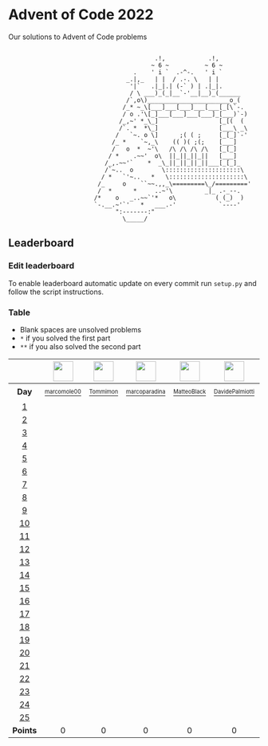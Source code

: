 # Advent of Code 2022
Our solutions to Advent of Code problems 

```

                                         .!,            .!,
                                        ~ 6 ~          ~ 6 ~
                                   .    ' i `  .-^-.   ' i `
                                 _.|,_   | |  / .-. \   | |
                                  '|`   .|_|.| (-` ) | .|_|.
                                  / \ ___)_(_|__`-'__|__)_(______
                                 /`,o\)_______________________o_(
                                /_* ~_\[___]___[___]___[___[_[\`-.
                                / o .'\[_]___[___]___[___]_[___)`-)
                               /_,~' *_\_]                 [_[(  (
                               /`. *  *\_]                 [___\ _\
                              /   `~. o \]      ;( ( ;     [_[_]`-'
                             /_ *    `~,_\    (( )( ;(;    [___]
                             /   o  *  ~'\   /\ /\ /\ /\   [_[_]
                            / *    .~~'  o\  ||_||_||_||   [___]
                           /_,.~~'`    *  _\_||_||_||_||___[_[_]_
                           /`~..  o        \:::::::::::::::::::::\
                          / *   `'~..   *   \:::::::::::::::::::::\
                         /_     o    ``~~.,,_\=========\_/========='
                         /  *      *     ..~'\         _|_ .-_--.
                        /*    o   _..~~`'*   o\           ( (_)  )
                        `-.__.~'`'   *   ___.-'            `----'
                              ":-------:"
                                \_____/
```

## Leaderboard

### Edit leaderboard
To enable leaderboard automatic update on every commit run `setup.py` and
follow the script instructions.

### Table
- Blank spaces are unsolved problems
- `*` if you solved the first part
- `**` if you also solved the second part

<!---LEADERBOARD_GRID_BEGIN:1669851334
Tommimon,https://avatars.githubusercontent.com/u/37435103?v=4
Gonduls,https://avatars.githubusercontent.com/u/74541475?v=4
Marco Molè,https://avatars.githubusercontent.com/u/57618578?v=4,marcomole00
marcoparadina,https://avatars.githubusercontent.com/u/18370800?v=4
MatteoBlack,https://avatars.githubusercontent.com/u/62394493?v=4,IronBlack,MatteoBlack
matteomiceli,https://avatars.githubusercontent.com/u/58422802?v=4
Davide Palmiotti,https://avatars.githubusercontent.com/u/36343432?v=4
Puricelli,https://avatars.githubusercontent.com/u/80168364?v=4
riccardo-negri,https://avatars.githubusercontent.com/u/67798955?v=4
riccardoinghilleri,https://avatars.githubusercontent.com/u/100593859?v=4
Alessandro Nazzari,https://avatars.githubusercontent.com/u/24700291?v=4,zoythum
LEADERBOARD_GRID_END--->
| | <a href="https://github.com/marcomole00"><img src="https://avatars.githubusercontent.com/u/57618578?v=4" width="40" height="40"/></a> | <a href="https://github.com/Tommimon"><img src="https://avatars.githubusercontent.com/u/37435103?v=4" width="40" height="40"/></a> | <a href="https://github.com/marcoparadina"><img src="https://avatars.githubusercontent.com/u/18370800?v=4" width="40" height="40"/></a> | <a href="https://github.com/IronBlack"><img src="https://avatars.githubusercontent.com/u/62394493?v=4" width="40" height="40"/></a> | <a href="https://github.com/DavidePalmiotti"><img src="https://avatars.githubusercontent.com/u/36343432?v=4" width="40" height="40"/></a> | <a href="https://github.com/riccardo-negri"><img src="https://avatars.githubusercontent.com/u/67798955?v=4" width="40" height="40"/></a> | <a href="https://github.com/riccardoinghilleri"><img src="https://avatars.githubusercontent.com/u/100593859?v=4" width="40" height="40"/></a> | <a href="https://github.com/Gonduls"><img src="https://avatars.githubusercontent.com/u/74541475?v=4" width="40" height="40"/></a> | <a href="https://github.com/Puricelli"><img src="https://avatars.githubusercontent.com/u/80168364?v=4" width="40" height="40"/></a> | <a href="https://github.com/zoythum"><img src="https://avatars.githubusercontent.com/u/24700291?v=4" width="40" height="40"/></a> |
| :---: | :---: | :---: | :---: | :---: | :---: | :---: | :---: | :---: | :---: | :---: |
| **Day** | <a href="https://github.com/marcomole00"><sup><sub>marcomole00</sub></sup></a> | <a href="https://github.com/Tommimon"><sup><sub>Tommimon</sub></sup></a> | <a href="https://github.com/marcoparadina"><sup><sub>marcoparadina</sub></sup></a> | <a href="https://github.com/IronBlack"><sup><sub>MatteoBlack</sub></sup></a> | <a href="https://github.com/DavidePalmiotti"><sup><sub>DavidePalmiotti</sub></sup></a> | <a href="https://github.com/riccardo-negri"><sup><sub>riccardo-negri</sub></sup></a> | <a href="https://github.com/riccardoinghilleri"><sup><sub>riccardoinghilleri</sub></sup></a> | <a href="https://github.com/Gonduls"><sup><sub>Gonduls</sub></sup></a> | <a href="https://github.com/Puricelli"><sup><sub>Puricelli</sub></sup></a> | <a href="https://github.com/zoythum"><sup><sub>zoythum</sub></sup></a> |
| [1][d1] | [ ][d1u0] | [ ][d1u1] | [ ][d1u2] | [ ][d1u3] | [ ][d1u4] | [ ][d1u5] | [ ][d1u6] | [ ][d1u7] | [ ][d1u8] | [ ][d1u9] |
| [2][d2] | [ ][d2u0] | [ ][d2u1] | [ ][d2u2] | [ ][d2u3] | [ ][d2u4] | [ ][d2u5] | [ ][d2u6] | [ ][d2u7] | [ ][d2u8] | [ ][d2u9] |
| [3][d3] | [ ][d3u0] | [ ][d3u1] | [ ][d3u2] | [ ][d3u3] | [ ][d3u4] | [ ][d3u5] | [ ][d3u6] | [ ][d3u7] | [ ][d3u8] | [ ][d3u9] |
| [4][d4] | [ ][d4u0] | [ ][d4u1] | [ ][d4u2] | [ ][d4u3] | [ ][d4u4] | [ ][d4u5] | [ ][d4u6] | [ ][d4u7] | [ ][d4u8] | [ ][d4u9] |
| [5][d5] | [ ][d5u0] | [ ][d5u1] | [ ][d5u2] | [ ][d5u3] | [ ][d5u4] | [ ][d5u5] | [ ][d5u6] | [ ][d5u7] | [ ][d5u8] | [ ][d5u9] |
| [6][d6] | [ ][d6u0] | [ ][d6u1] | [ ][d6u2] | [ ][d6u3] | [ ][d6u4] | [ ][d6u5] | [ ][d6u6] | [ ][d6u7] | [ ][d6u8] | [ ][d6u9] |
| [7][d7] | [ ][d7u0] | [ ][d7u1] | [ ][d7u2] | [ ][d7u3] | [ ][d7u4] | [ ][d7u5] | [ ][d7u6] | [ ][d7u7] | [ ][d7u8] | [ ][d7u9] |
| [8][d8] | [ ][d8u0] | [ ][d8u1] | [ ][d8u2] | [ ][d8u3] | [ ][d8u4] | [ ][d8u5] | [ ][d8u6] | [ ][d8u7] | [ ][d8u8] | [ ][d8u9] |
| [9][d9] | [ ][d9u0] | [ ][d9u1] | [ ][d9u2] | [ ][d9u3] | [ ][d9u4] | [ ][d9u5] | [ ][d9u6] | [ ][d9u7] | [ ][d9u8] | [ ][d9u9] |
| [10][d10] | [ ][d10u0] | [ ][d10u1] | [ ][d10u2] | [ ][d10u3] | [ ][d10u4] | [ ][d10u5] | [ ][d10u6] | [ ][d10u7] | [ ][d10u8] | [ ][d10u9] |
| [11][d11] | [ ][d11u0] | [ ][d11u1] | [ ][d11u2] | [ ][d11u3] | [ ][d11u4] | [ ][d11u5] | [ ][d11u6] | [ ][d11u7] | [ ][d11u8] | [ ][d11u9] |
| [12][d12] | [ ][d12u0] | [ ][d12u1] | [ ][d12u2] | [ ][d12u3] | [ ][d12u4] | [ ][d12u5] | [ ][d12u6] | [ ][d12u7] | [ ][d12u8] | [ ][d12u9] |
| [13][d13] | [ ][d13u0] | [ ][d13u1] | [ ][d13u2] | [ ][d13u3] | [ ][d13u4] | [ ][d13u5] | [ ][d13u6] | [ ][d13u7] | [ ][d13u8] | [ ][d13u9] |
| [14][d14] | [ ][d14u0] | [ ][d14u1] | [ ][d14u2] | [ ][d14u3] | [ ][d14u4] | [ ][d14u5] | [ ][d14u6] | [ ][d14u7] | [ ][d14u8] | [ ][d14u9] |
| [15][d15] | [ ][d15u0] | [ ][d15u1] | [ ][d15u2] | [ ][d15u3] | [ ][d15u4] | [ ][d15u5] | [ ][d15u6] | [ ][d15u7] | [ ][d15u8] | [ ][d15u9] |
| [16][d16] | [ ][d16u0] | [ ][d16u1] | [ ][d16u2] | [ ][d16u3] | [ ][d16u4] | [ ][d16u5] | [ ][d16u6] | [ ][d16u7] | [ ][d16u8] | [ ][d16u9] |
| [17][d17] | [ ][d17u0] | [ ][d17u1] | [ ][d17u2] | [ ][d17u3] | [ ][d17u4] | [ ][d17u5] | [ ][d17u6] | [ ][d17u7] | [ ][d17u8] | [ ][d17u9] |
| [18][d18] | [ ][d18u0] | [ ][d18u1] | [ ][d18u2] | [ ][d18u3] | [ ][d18u4] | [ ][d18u5] | [ ][d18u6] | [ ][d18u7] | [ ][d18u8] | [ ][d18u9] |
| [19][d19] | [ ][d19u0] | [ ][d19u1] | [ ][d19u2] | [ ][d19u3] | [ ][d19u4] | [ ][d19u5] | [ ][d19u6] | [ ][d19u7] | [ ][d19u8] | [ ][d19u9] |
| [20][d20] | [ ][d20u0] | [ ][d20u1] | [ ][d20u2] | [ ][d20u3] | [ ][d20u4] | [ ][d20u5] | [ ][d20u6] | [ ][d20u7] | [ ][d20u8] | [ ][d20u9] |
| [21][d21] | [ ][d21u0] | [ ][d21u1] | [ ][d21u2] | [ ][d21u3] | [ ][d21u4] | [ ][d21u5] | [ ][d21u6] | [ ][d21u7] | [ ][d21u8] | [ ][d21u9] |
| [22][d22] | [ ][d22u0] | [ ][d22u1] | [ ][d22u2] | [ ][d22u3] | [ ][d22u4] | [ ][d22u5] | [ ][d22u6] | [ ][d22u7] | [ ][d22u8] | [ ][d22u9] |
| [23][d23] | [ ][d23u0] | [ ][d23u1] | [ ][d23u2] | [ ][d23u3] | [ ][d23u4] | [ ][d23u5] | [ ][d23u6] | [ ][d23u7] | [ ][d23u8] | [ ][d23u9] |
| [24][d24] | [ ][d24u0] | [ ][d24u1] | [ ][d24u2] | [ ][d24u3] | [ ][d24u4] | [ ][d24u5] | [ ][d24u6] | [ ][d24u7] | [ ][d24u8] | [ ][d24u9] |
| [25][d25] | [ ][d25u0] | [ ][d25u1] | [ ][d25u2] | [ ][d25u3] | [ ][d25u4] | [ ][d25u5] | [ ][d25u6] | [ ][d25u7] | [ ][d25u8] | [ ][d25u9] |
| **Points** | 0 | 0 | 0 | 0 | 0 | 0 | 0 | 0 | 0 | 0 |


[d1]: https://adventofcode.com/2022/day/1
[d2]: https://adventofcode.com/2022/day/2
[d3]: https://adventofcode.com/2022/day/3
[d4]: https://adventofcode.com/2022/day/4
[d5]: https://adventofcode.com/2022/day/5
[d6]: https://adventofcode.com/2022/day/6
[d7]: https://adventofcode.com/2022/day/7
[d8]: https://adventofcode.com/2022/day/8
[d9]: https://adventofcode.com/2022/day/9
[d10]: https://adventofcode.com/2022/day/10
[d11]: https://adventofcode.com/2022/day/11
[d12]: https://adventofcode.com/2022/day/12
[d13]: https://adventofcode.com/2022/day/13
[d14]: https://adventofcode.com/2022/day/14
[d15]: https://adventofcode.com/2022/day/15
[d16]: https://adventofcode.com/2022/day/16
[d17]: https://adventofcode.com/2022/day/17
[d18]: https://adventofcode.com/2022/day/18
[d19]: https://adventofcode.com/2022/day/19
[d20]: https://adventofcode.com/2022/day/20
[d21]: https://adventofcode.com/2022/day/21
[d22]: https://adventofcode.com/2022/day/22
[d23]: https://adventofcode.com/2022/day/23
[d24]: https://adventofcode.com/2022/day/24
[d25]: https://adventofcode.com/2022/day/25


[d1u0]: https://github.com/Tommimon/advent-of-code-2022/tree/master/marcomole00/1
[d1u1]: https://github.com/Tommimon/advent-of-code-2022/tree/master/Tommimon/1
[d1u2]: https://github.com/Tommimon/advent-of-code-2022/tree/master/marcoparadina/1
[d1u3]: https://github.com/Tommimon/advent-of-code-2022/tree/master/MatteoBlack/1
[d1u4]: https://github.com/Tommimon/advent-of-code-2022/tree/master/DavidePalmiotti/1
[d1u5]: https://github.com/Tommimon/advent-of-code-2022/tree/master/riccardo-negri/1
[d1u6]: https://github.com/Tommimon/advent-of-code-2022/tree/master/riccardoinghilleri/1
[d1u7]: https://github.com/Tommimon/advent-of-code-2022/tree/master/Gonduls/1
[d1u8]: https://github.com/Tommimon/advent-of-code-2022/tree/master/Puricelli/1
[d1u9]: https://github.com/Tommimon/advent-of-code-2022/tree/master/zoythum/1
[d2u0]: https://github.com/Tommimon/advent-of-code-2022/tree/master/marcomole00/2
[d2u1]: https://github.com/Tommimon/advent-of-code-2022/tree/master/Tommimon/2
[d2u2]: https://github.com/Tommimon/advent-of-code-2022/tree/master/marcoparadina/2
[d2u3]: https://github.com/Tommimon/advent-of-code-2022/tree/master/MatteoBlack/2
[d2u4]: https://github.com/Tommimon/advent-of-code-2022/tree/master/DavidePalmiotti/2
[d2u5]: https://github.com/Tommimon/advent-of-code-2022/tree/master/riccardo-negri/2
[d2u6]: https://github.com/Tommimon/advent-of-code-2022/tree/master/riccardoinghilleri/2
[d2u7]: https://github.com/Tommimon/advent-of-code-2022/tree/master/Gonduls/2
[d2u8]: https://github.com/Tommimon/advent-of-code-2022/tree/master/Puricelli/2
[d2u9]: https://github.com/Tommimon/advent-of-code-2022/tree/master/zoythum/2
[d3u0]: https://github.com/Tommimon/advent-of-code-2022/tree/master/marcomole00/3
[d3u1]: https://github.com/Tommimon/advent-of-code-2022/tree/master/Tommimon/3
[d3u2]: https://github.com/Tommimon/advent-of-code-2022/tree/master/marcoparadina/3
[d3u3]: https://github.com/Tommimon/advent-of-code-2022/tree/master/MatteoBlack/3
[d3u4]: https://github.com/Tommimon/advent-of-code-2022/tree/master/DavidePalmiotti/3
[d3u5]: https://github.com/Tommimon/advent-of-code-2022/tree/master/riccardo-negri/3
[d3u6]: https://github.com/Tommimon/advent-of-code-2022/tree/master/riccardoinghilleri/3
[d3u7]: https://github.com/Tommimon/advent-of-code-2022/tree/master/Gonduls/3
[d3u8]: https://github.com/Tommimon/advent-of-code-2022/tree/master/Puricelli/3
[d3u9]: https://github.com/Tommimon/advent-of-code-2022/tree/master/zoythum/3
[d4u0]: https://github.com/Tommimon/advent-of-code-2022/tree/master/marcomole00/4
[d4u1]: https://github.com/Tommimon/advent-of-code-2022/tree/master/Tommimon/4
[d4u2]: https://github.com/Tommimon/advent-of-code-2022/tree/master/marcoparadina/4
[d4u3]: https://github.com/Tommimon/advent-of-code-2022/tree/master/MatteoBlack/4
[d4u4]: https://github.com/Tommimon/advent-of-code-2022/tree/master/DavidePalmiotti/4
[d4u5]: https://github.com/Tommimon/advent-of-code-2022/tree/master/riccardo-negri/4
[d4u6]: https://github.com/Tommimon/advent-of-code-2022/tree/master/riccardoinghilleri/4
[d4u7]: https://github.com/Tommimon/advent-of-code-2022/tree/master/Gonduls/4
[d4u8]: https://github.com/Tommimon/advent-of-code-2022/tree/master/Puricelli/4
[d4u9]: https://github.com/Tommimon/advent-of-code-2022/tree/master/zoythum/4
[d5u0]: https://github.com/Tommimon/advent-of-code-2022/tree/master/marcomole00/5
[d5u1]: https://github.com/Tommimon/advent-of-code-2022/tree/master/Tommimon/5
[d5u2]: https://github.com/Tommimon/advent-of-code-2022/tree/master/marcoparadina/5
[d5u3]: https://github.com/Tommimon/advent-of-code-2022/tree/master/MatteoBlack/5
[d5u4]: https://github.com/Tommimon/advent-of-code-2022/tree/master/DavidePalmiotti/5
[d5u5]: https://github.com/Tommimon/advent-of-code-2022/tree/master/riccardo-negri/5
[d5u6]: https://github.com/Tommimon/advent-of-code-2022/tree/master/riccardoinghilleri/5
[d5u7]: https://github.com/Tommimon/advent-of-code-2022/tree/master/Gonduls/5
[d5u8]: https://github.com/Tommimon/advent-of-code-2022/tree/master/Puricelli/5
[d5u9]: https://github.com/Tommimon/advent-of-code-2022/tree/master/zoythum/5
[d6u0]: https://github.com/Tommimon/advent-of-code-2022/tree/master/marcomole00/6
[d6u1]: https://github.com/Tommimon/advent-of-code-2022/tree/master/Tommimon/6
[d6u2]: https://github.com/Tommimon/advent-of-code-2022/tree/master/marcoparadina/6
[d6u3]: https://github.com/Tommimon/advent-of-code-2022/tree/master/MatteoBlack/6
[d6u4]: https://github.com/Tommimon/advent-of-code-2022/tree/master/DavidePalmiotti/6
[d6u5]: https://github.com/Tommimon/advent-of-code-2022/tree/master/riccardo-negri/6
[d6u6]: https://github.com/Tommimon/advent-of-code-2022/tree/master/riccardoinghilleri/6
[d6u7]: https://github.com/Tommimon/advent-of-code-2022/tree/master/Gonduls/6
[d6u8]: https://github.com/Tommimon/advent-of-code-2022/tree/master/Puricelli/6
[d6u9]: https://github.com/Tommimon/advent-of-code-2022/tree/master/zoythum/6
[d7u0]: https://github.com/Tommimon/advent-of-code-2022/tree/master/marcomole00/7
[d7u1]: https://github.com/Tommimon/advent-of-code-2022/tree/master/Tommimon/7
[d7u2]: https://github.com/Tommimon/advent-of-code-2022/tree/master/marcoparadina/7
[d7u3]: https://github.com/Tommimon/advent-of-code-2022/tree/master/MatteoBlack/7
[d7u4]: https://github.com/Tommimon/advent-of-code-2022/tree/master/DavidePalmiotti/7
[d7u5]: https://github.com/Tommimon/advent-of-code-2022/tree/master/riccardo-negri/7
[d7u6]: https://github.com/Tommimon/advent-of-code-2022/tree/master/riccardoinghilleri/7
[d7u7]: https://github.com/Tommimon/advent-of-code-2022/tree/master/Gonduls/7
[d7u8]: https://github.com/Tommimon/advent-of-code-2022/tree/master/Puricelli/7
[d7u9]: https://github.com/Tommimon/advent-of-code-2022/tree/master/zoythum/7
[d8u0]: https://github.com/Tommimon/advent-of-code-2022/tree/master/marcomole00/8
[d8u1]: https://github.com/Tommimon/advent-of-code-2022/tree/master/Tommimon/8
[d8u2]: https://github.com/Tommimon/advent-of-code-2022/tree/master/marcoparadina/8
[d8u3]: https://github.com/Tommimon/advent-of-code-2022/tree/master/MatteoBlack/8
[d8u4]: https://github.com/Tommimon/advent-of-code-2022/tree/master/DavidePalmiotti/8
[d8u5]: https://github.com/Tommimon/advent-of-code-2022/tree/master/riccardo-negri/8
[d8u6]: https://github.com/Tommimon/advent-of-code-2022/tree/master/riccardoinghilleri/8
[d8u7]: https://github.com/Tommimon/advent-of-code-2022/tree/master/Gonduls/8
[d8u8]: https://github.com/Tommimon/advent-of-code-2022/tree/master/Puricelli/8
[d8u9]: https://github.com/Tommimon/advent-of-code-2022/tree/master/zoythum/8
[d9u0]: https://github.com/Tommimon/advent-of-code-2022/tree/master/marcomole00/9
[d9u1]: https://github.com/Tommimon/advent-of-code-2022/tree/master/Tommimon/9
[d9u2]: https://github.com/Tommimon/advent-of-code-2022/tree/master/marcoparadina/9
[d9u3]: https://github.com/Tommimon/advent-of-code-2022/tree/master/MatteoBlack/9
[d9u4]: https://github.com/Tommimon/advent-of-code-2022/tree/master/DavidePalmiotti/9
[d9u5]: https://github.com/Tommimon/advent-of-code-2022/tree/master/riccardo-negri/9
[d9u6]: https://github.com/Tommimon/advent-of-code-2022/tree/master/riccardoinghilleri/9
[d9u7]: https://github.com/Tommimon/advent-of-code-2022/tree/master/Gonduls/9
[d9u8]: https://github.com/Tommimon/advent-of-code-2022/tree/master/Puricelli/9
[d9u9]: https://github.com/Tommimon/advent-of-code-2022/tree/master/zoythum/9
[d10u0]: https://github.com/Tommimon/advent-of-code-2022/tree/master/marcomole00/10
[d10u1]: https://github.com/Tommimon/advent-of-code-2022/tree/master/Tommimon/10
[d10u2]: https://github.com/Tommimon/advent-of-code-2022/tree/master/marcoparadina/10
[d10u3]: https://github.com/Tommimon/advent-of-code-2022/tree/master/MatteoBlack/10
[d10u4]: https://github.com/Tommimon/advent-of-code-2022/tree/master/DavidePalmiotti/10
[d10u5]: https://github.com/Tommimon/advent-of-code-2022/tree/master/riccardo-negri/10
[d10u6]: https://github.com/Tommimon/advent-of-code-2022/tree/master/riccardoinghilleri/10
[d10u7]: https://github.com/Tommimon/advent-of-code-2022/tree/master/Gonduls/10
[d10u8]: https://github.com/Tommimon/advent-of-code-2022/tree/master/Puricelli/10
[d10u9]: https://github.com/Tommimon/advent-of-code-2022/tree/master/zoythum/10
[d11u0]: https://github.com/Tommimon/advent-of-code-2022/tree/master/marcomole00/11
[d11u1]: https://github.com/Tommimon/advent-of-code-2022/tree/master/Tommimon/11
[d11u2]: https://github.com/Tommimon/advent-of-code-2022/tree/master/marcoparadina/11
[d11u3]: https://github.com/Tommimon/advent-of-code-2022/tree/master/MatteoBlack/11
[d11u4]: https://github.com/Tommimon/advent-of-code-2022/tree/master/DavidePalmiotti/11
[d11u5]: https://github.com/Tommimon/advent-of-code-2022/tree/master/riccardo-negri/11
[d11u6]: https://github.com/Tommimon/advent-of-code-2022/tree/master/riccardoinghilleri/11
[d11u7]: https://github.com/Tommimon/advent-of-code-2022/tree/master/Gonduls/11
[d11u8]: https://github.com/Tommimon/advent-of-code-2022/tree/master/Puricelli/11
[d11u9]: https://github.com/Tommimon/advent-of-code-2022/tree/master/zoythum/11
[d12u0]: https://github.com/Tommimon/advent-of-code-2022/tree/master/marcomole00/12
[d12u1]: https://github.com/Tommimon/advent-of-code-2022/tree/master/Tommimon/12
[d12u2]: https://github.com/Tommimon/advent-of-code-2022/tree/master/marcoparadina/12
[d12u3]: https://github.com/Tommimon/advent-of-code-2022/tree/master/MatteoBlack/12
[d12u4]: https://github.com/Tommimon/advent-of-code-2022/tree/master/DavidePalmiotti/12
[d12u5]: https://github.com/Tommimon/advent-of-code-2022/tree/master/riccardo-negri/12
[d12u6]: https://github.com/Tommimon/advent-of-code-2022/tree/master/riccardoinghilleri/12
[d12u7]: https://github.com/Tommimon/advent-of-code-2022/tree/master/Gonduls/12
[d12u8]: https://github.com/Tommimon/advent-of-code-2022/tree/master/Puricelli/12
[d12u9]: https://github.com/Tommimon/advent-of-code-2022/tree/master/zoythum/12
[d13u0]: https://github.com/Tommimon/advent-of-code-2022/tree/master/marcomole00/13
[d13u1]: https://github.com/Tommimon/advent-of-code-2022/tree/master/Tommimon/13
[d13u2]: https://github.com/Tommimon/advent-of-code-2022/tree/master/marcoparadina/13
[d13u3]: https://github.com/Tommimon/advent-of-code-2022/tree/master/MatteoBlack/13
[d13u4]: https://github.com/Tommimon/advent-of-code-2022/tree/master/DavidePalmiotti/13
[d13u5]: https://github.com/Tommimon/advent-of-code-2022/tree/master/riccardo-negri/13
[d13u6]: https://github.com/Tommimon/advent-of-code-2022/tree/master/riccardoinghilleri/13
[d13u7]: https://github.com/Tommimon/advent-of-code-2022/tree/master/Gonduls/13
[d13u8]: https://github.com/Tommimon/advent-of-code-2022/tree/master/Puricelli/13
[d13u9]: https://github.com/Tommimon/advent-of-code-2022/tree/master/zoythum/13
[d14u0]: https://github.com/Tommimon/advent-of-code-2022/tree/master/marcomole00/14
[d14u1]: https://github.com/Tommimon/advent-of-code-2022/tree/master/Tommimon/14
[d14u2]: https://github.com/Tommimon/advent-of-code-2022/tree/master/marcoparadina/14
[d14u3]: https://github.com/Tommimon/advent-of-code-2022/tree/master/MatteoBlack/14
[d14u4]: https://github.com/Tommimon/advent-of-code-2022/tree/master/DavidePalmiotti/14
[d14u5]: https://github.com/Tommimon/advent-of-code-2022/tree/master/riccardo-negri/14
[d14u6]: https://github.com/Tommimon/advent-of-code-2022/tree/master/riccardoinghilleri/14
[d14u7]: https://github.com/Tommimon/advent-of-code-2022/tree/master/Gonduls/14
[d14u8]: https://github.com/Tommimon/advent-of-code-2022/tree/master/Puricelli/14
[d14u9]: https://github.com/Tommimon/advent-of-code-2022/tree/master/zoythum/14
[d15u0]: https://github.com/Tommimon/advent-of-code-2022/tree/master/marcomole00/15
[d15u1]: https://github.com/Tommimon/advent-of-code-2022/tree/master/Tommimon/15
[d15u2]: https://github.com/Tommimon/advent-of-code-2022/tree/master/marcoparadina/15
[d15u3]: https://github.com/Tommimon/advent-of-code-2022/tree/master/MatteoBlack/15
[d15u4]: https://github.com/Tommimon/advent-of-code-2022/tree/master/DavidePalmiotti/15
[d15u5]: https://github.com/Tommimon/advent-of-code-2022/tree/master/riccardo-negri/15
[d15u6]: https://github.com/Tommimon/advent-of-code-2022/tree/master/riccardoinghilleri/15
[d15u7]: https://github.com/Tommimon/advent-of-code-2022/tree/master/Gonduls/15
[d15u8]: https://github.com/Tommimon/advent-of-code-2022/tree/master/Puricelli/15
[d15u9]: https://github.com/Tommimon/advent-of-code-2022/tree/master/zoythum/15
[d16u0]: https://github.com/Tommimon/advent-of-code-2022/tree/master/marcomole00/16
[d16u1]: https://github.com/Tommimon/advent-of-code-2022/tree/master/Tommimon/16
[d16u2]: https://github.com/Tommimon/advent-of-code-2022/tree/master/marcoparadina/16
[d16u3]: https://github.com/Tommimon/advent-of-code-2022/tree/master/MatteoBlack/16
[d16u4]: https://github.com/Tommimon/advent-of-code-2022/tree/master/DavidePalmiotti/16
[d16u5]: https://github.com/Tommimon/advent-of-code-2022/tree/master/riccardo-negri/16
[d16u6]: https://github.com/Tommimon/advent-of-code-2022/tree/master/riccardoinghilleri/16
[d16u7]: https://github.com/Tommimon/advent-of-code-2022/tree/master/Gonduls/16
[d16u8]: https://github.com/Tommimon/advent-of-code-2022/tree/master/Puricelli/16
[d16u9]: https://github.com/Tommimon/advent-of-code-2022/tree/master/zoythum/16
[d17u0]: https://github.com/Tommimon/advent-of-code-2022/tree/master/marcomole00/17
[d17u1]: https://github.com/Tommimon/advent-of-code-2022/tree/master/Tommimon/17
[d17u2]: https://github.com/Tommimon/advent-of-code-2022/tree/master/marcoparadina/17
[d17u3]: https://github.com/Tommimon/advent-of-code-2022/tree/master/MatteoBlack/17
[d17u4]: https://github.com/Tommimon/advent-of-code-2022/tree/master/DavidePalmiotti/17
[d17u5]: https://github.com/Tommimon/advent-of-code-2022/tree/master/riccardo-negri/17
[d17u6]: https://github.com/Tommimon/advent-of-code-2022/tree/master/riccardoinghilleri/17
[d17u7]: https://github.com/Tommimon/advent-of-code-2022/tree/master/Gonduls/17
[d17u8]: https://github.com/Tommimon/advent-of-code-2022/tree/master/Puricelli/17
[d17u9]: https://github.com/Tommimon/advent-of-code-2022/tree/master/zoythum/17
[d18u0]: https://github.com/Tommimon/advent-of-code-2022/tree/master/marcomole00/18
[d18u1]: https://github.com/Tommimon/advent-of-code-2022/tree/master/Tommimon/18
[d18u2]: https://github.com/Tommimon/advent-of-code-2022/tree/master/marcoparadina/18
[d18u3]: https://github.com/Tommimon/advent-of-code-2022/tree/master/MatteoBlack/18
[d18u4]: https://github.com/Tommimon/advent-of-code-2022/tree/master/DavidePalmiotti/18
[d18u5]: https://github.com/Tommimon/advent-of-code-2022/tree/master/riccardo-negri/18
[d18u6]: https://github.com/Tommimon/advent-of-code-2022/tree/master/riccardoinghilleri/18
[d18u7]: https://github.com/Tommimon/advent-of-code-2022/tree/master/Gonduls/18
[d18u8]: https://github.com/Tommimon/advent-of-code-2022/tree/master/Puricelli/18
[d18u9]: https://github.com/Tommimon/advent-of-code-2022/tree/master/zoythum/18
[d19u0]: https://github.com/Tommimon/advent-of-code-2022/tree/master/marcomole00/19
[d19u1]: https://github.com/Tommimon/advent-of-code-2022/tree/master/Tommimon/19
[d19u2]: https://github.com/Tommimon/advent-of-code-2022/tree/master/marcoparadina/19
[d19u3]: https://github.com/Tommimon/advent-of-code-2022/tree/master/MatteoBlack/19
[d19u4]: https://github.com/Tommimon/advent-of-code-2022/tree/master/DavidePalmiotti/19
[d19u5]: https://github.com/Tommimon/advent-of-code-2022/tree/master/riccardo-negri/19
[d19u6]: https://github.com/Tommimon/advent-of-code-2022/tree/master/riccardoinghilleri/19
[d19u7]: https://github.com/Tommimon/advent-of-code-2022/tree/master/Gonduls/19
[d19u8]: https://github.com/Tommimon/advent-of-code-2022/tree/master/Puricelli/19
[d19u9]: https://github.com/Tommimon/advent-of-code-2022/tree/master/zoythum/19
[d20u0]: https://github.com/Tommimon/advent-of-code-2022/tree/master/marcomole00/20
[d20u1]: https://github.com/Tommimon/advent-of-code-2022/tree/master/Tommimon/20
[d20u2]: https://github.com/Tommimon/advent-of-code-2022/tree/master/marcoparadina/20
[d20u3]: https://github.com/Tommimon/advent-of-code-2022/tree/master/MatteoBlack/20
[d20u4]: https://github.com/Tommimon/advent-of-code-2022/tree/master/DavidePalmiotti/20
[d20u5]: https://github.com/Tommimon/advent-of-code-2022/tree/master/riccardo-negri/20
[d20u6]: https://github.com/Tommimon/advent-of-code-2022/tree/master/riccardoinghilleri/20
[d20u7]: https://github.com/Tommimon/advent-of-code-2022/tree/master/Gonduls/20
[d20u8]: https://github.com/Tommimon/advent-of-code-2022/tree/master/Puricelli/20
[d20u9]: https://github.com/Tommimon/advent-of-code-2022/tree/master/zoythum/20
[d21u0]: https://github.com/Tommimon/advent-of-code-2022/tree/master/marcomole00/21
[d21u1]: https://github.com/Tommimon/advent-of-code-2022/tree/master/Tommimon/21
[d21u2]: https://github.com/Tommimon/advent-of-code-2022/tree/master/marcoparadina/21
[d21u3]: https://github.com/Tommimon/advent-of-code-2022/tree/master/MatteoBlack/21
[d21u4]: https://github.com/Tommimon/advent-of-code-2022/tree/master/DavidePalmiotti/21
[d21u5]: https://github.com/Tommimon/advent-of-code-2022/tree/master/riccardo-negri/21
[d21u6]: https://github.com/Tommimon/advent-of-code-2022/tree/master/riccardoinghilleri/21
[d21u7]: https://github.com/Tommimon/advent-of-code-2022/tree/master/Gonduls/21
[d21u8]: https://github.com/Tommimon/advent-of-code-2022/tree/master/Puricelli/21
[d21u9]: https://github.com/Tommimon/advent-of-code-2022/tree/master/zoythum/21
[d22u0]: https://github.com/Tommimon/advent-of-code-2022/tree/master/marcomole00/22
[d22u1]: https://github.com/Tommimon/advent-of-code-2022/tree/master/Tommimon/22
[d22u2]: https://github.com/Tommimon/advent-of-code-2022/tree/master/marcoparadina/22
[d22u3]: https://github.com/Tommimon/advent-of-code-2022/tree/master/MatteoBlack/22
[d22u4]: https://github.com/Tommimon/advent-of-code-2022/tree/master/DavidePalmiotti/22
[d22u5]: https://github.com/Tommimon/advent-of-code-2022/tree/master/riccardo-negri/22
[d22u6]: https://github.com/Tommimon/advent-of-code-2022/tree/master/riccardoinghilleri/22
[d22u7]: https://github.com/Tommimon/advent-of-code-2022/tree/master/Gonduls/22
[d22u8]: https://github.com/Tommimon/advent-of-code-2022/tree/master/Puricelli/22
[d22u9]: https://github.com/Tommimon/advent-of-code-2022/tree/master/zoythum/22
[d23u0]: https://github.com/Tommimon/advent-of-code-2022/tree/master/marcomole00/23
[d23u1]: https://github.com/Tommimon/advent-of-code-2022/tree/master/Tommimon/23
[d23u2]: https://github.com/Tommimon/advent-of-code-2022/tree/master/marcoparadina/23
[d23u3]: https://github.com/Tommimon/advent-of-code-2022/tree/master/MatteoBlack/23
[d23u4]: https://github.com/Tommimon/advent-of-code-2022/tree/master/DavidePalmiotti/23
[d23u5]: https://github.com/Tommimon/advent-of-code-2022/tree/master/riccardo-negri/23
[d23u6]: https://github.com/Tommimon/advent-of-code-2022/tree/master/riccardoinghilleri/23
[d23u7]: https://github.com/Tommimon/advent-of-code-2022/tree/master/Gonduls/23
[d23u8]: https://github.com/Tommimon/advent-of-code-2022/tree/master/Puricelli/23
[d23u9]: https://github.com/Tommimon/advent-of-code-2022/tree/master/zoythum/23
[d24u0]: https://github.com/Tommimon/advent-of-code-2022/tree/master/marcomole00/24
[d24u1]: https://github.com/Tommimon/advent-of-code-2022/tree/master/Tommimon/24
[d24u2]: https://github.com/Tommimon/advent-of-code-2022/tree/master/marcoparadina/24
[d24u3]: https://github.com/Tommimon/advent-of-code-2022/tree/master/MatteoBlack/24
[d24u4]: https://github.com/Tommimon/advent-of-code-2022/tree/master/DavidePalmiotti/24
[d24u5]: https://github.com/Tommimon/advent-of-code-2022/tree/master/riccardo-negri/24
[d24u6]: https://github.com/Tommimon/advent-of-code-2022/tree/master/riccardoinghilleri/24
[d24u7]: https://github.com/Tommimon/advent-of-code-2022/tree/master/Gonduls/24
[d24u8]: https://github.com/Tommimon/advent-of-code-2022/tree/master/Puricelli/24
[d24u9]: https://github.com/Tommimon/advent-of-code-2022/tree/master/zoythum/24
[d25u0]: https://github.com/Tommimon/advent-of-code-2022/tree/master/marcomole00/25
[d25u1]: https://github.com/Tommimon/advent-of-code-2022/tree/master/Tommimon/25
[d25u2]: https://github.com/Tommimon/advent-of-code-2022/tree/master/marcoparadina/25
[d25u3]: https://github.com/Tommimon/advent-of-code-2022/tree/master/MatteoBlack/25
[d25u4]: https://github.com/Tommimon/advent-of-code-2022/tree/master/DavidePalmiotti/25
[d25u5]: https://github.com/Tommimon/advent-of-code-2022/tree/master/riccardo-negri/25
[d25u6]: https://github.com/Tommimon/advent-of-code-2022/tree/master/riccardoinghilleri/25
[d25u7]: https://github.com/Tommimon/advent-of-code-2022/tree/master/Gonduls/25
[d25u8]: https://github.com/Tommimon/advent-of-code-2022/tree/master/Puricelli/25
[d25u9]: https://github.com/Tommimon/advent-of-code-2022/tree/master/zoythum/25